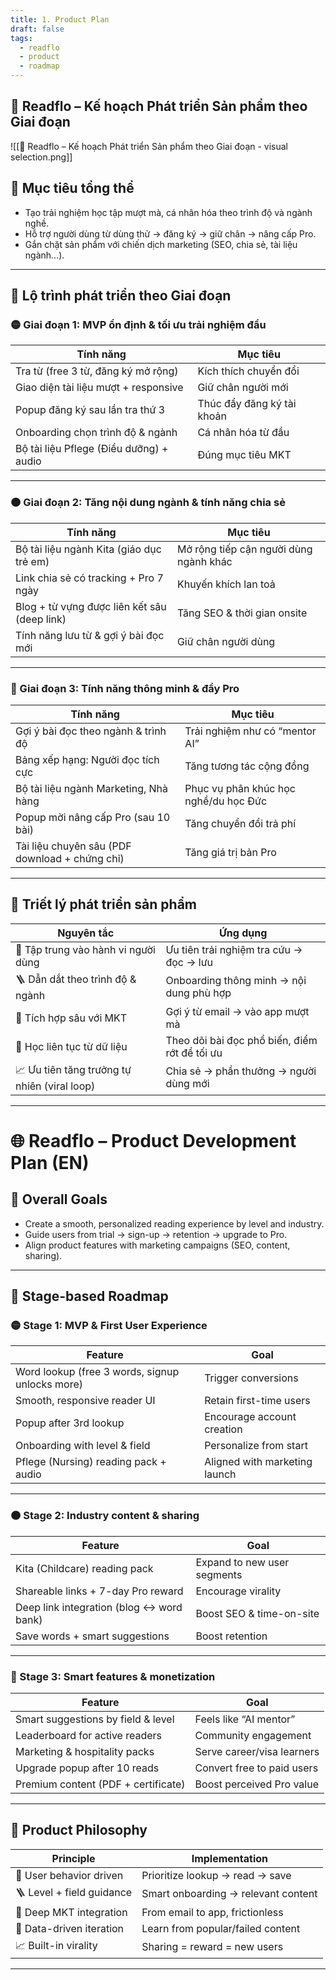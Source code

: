 ```yaml
---
title: 1. Product Plan
draft: false
tags:
  - readflo
  - product
  - roadmap
---
```


## 🧩 Readflo – Kế hoạch Phát triển Sản phẩm theo Giai đoạn

![[🧩 Readflo – Kế hoạch Phát triển Sản phẩm theo Giai đoạn - visual selection.png]]

## 🎯 Mục tiêu tổng thể

- Tạo trải nghiệm học tập mượt mà, cá nhân hóa theo trình độ và ngành nghề.
- Hỗ trợ người dùng từ dùng thử → đăng ký → giữ chân → nâng cấp Pro.
- Gắn chặt sản phẩm với chiến dịch marketing (SEO, chia sẻ, tài liệu ngành...).

---

## 📅 Lộ trình phát triển theo Giai đoạn

### 🟡 Giai đoạn 1: MVP ổn định & tối ưu trải nghiệm đầu

| Tính năng | Mục tiêu |
|-----------|----------|
| Tra từ (free 3 từ, đăng ký mở rộng) | Kích thích chuyển đổi |
| Giao diện tài liệu mượt + responsive | Giữ chân người mới |
| Popup đăng ký sau lần tra thứ 3 | Thúc đẩy đăng ký tài khoản |
| Onboarding chọn trình độ & ngành | Cá nhân hóa từ đầu |
| Bộ tài liệu Pflege (Điều dưỡng) + audio | Đúng mục tiêu MKT |

---

### 🟠 Giai đoạn 2: Tăng nội dung ngành & tính năng chia sẻ

| Tính năng | Mục tiêu |
|-----------|----------|
| Bộ tài liệu ngành Kita (giáo dục trẻ em) | Mở rộng tiếp cận người dùng ngành khác |
| Link chia sẻ có tracking + Pro 7 ngày | Khuyến khích lan toả |
| Blog + từ vựng được liên kết sâu (deep link) | Tăng SEO & thời gian onsite |
| Tính năng lưu từ & gợi ý bài đọc mới | Giữ chân người dùng |

---

### 🔴 Giai đoạn 3: Tính năng thông minh & đẩy Pro

| Tính năng | Mục tiêu |
|-----------|----------|
| Gợi ý bài đọc theo ngành & trình độ | Trải nghiệm như có “mentor AI” |
| Bảng xếp hạng: Người đọc tích cực | Tăng tương tác cộng đồng |
| Bộ tài liệu ngành Marketing, Nhà hàng | Phục vụ phân khúc học nghề/du học Đức |
| Popup mời nâng cấp Pro (sau 10 bài) | Tăng chuyển đổi trả phí |
| Tài liệu chuyên sâu (PDF download + chứng chỉ) | Tăng giá trị bản Pro |

---

## 🧠 Triết lý phát triển sản phẩm

| Nguyên tắc | Ứng dụng |
|------------|----------|
| 🎯 Tập trung vào hành vi người dùng | Ưu tiên trải nghiệm tra cứu → đọc → lưu |
| 🪜 Dẫn dắt theo trình độ & ngành | Onboarding thông minh → nội dung phù hợp |
| 🔄 Tích hợp sâu với MKT | Gợi ý từ email → vào app mượt mà |
| 🧪 Học liên tục từ dữ liệu | Theo dõi bài đọc phổ biến, điểm rớt để tối ưu |
| 📈 Ưu tiên tăng trưởng tự nhiên (viral loop) | Chia sẻ → phần thưởng → người dùng mới |

---

# 🌐 Readflo – Product Development Plan (EN)

## 🎯 Overall Goals

- Create a smooth, personalized reading experience by level and industry.
- Guide users from trial → sign-up → retention → upgrade to Pro.
- Align product features with marketing campaigns (SEO, content, sharing).

---

## 📅 Stage-based Roadmap

### 🟡 Stage 1: MVP & First User Experience

| Feature | Goal |
|--------|------|
| Word lookup (free 3 words, signup unlocks more) | Trigger conversions |
| Smooth, responsive reader UI | Retain first-time users |
| Popup after 3rd lookup | Encourage account creation |
| Onboarding with level & field | Personalize from start |
| Pflege (Nursing) reading pack + audio | Aligned with marketing launch |

---

### 🟠 Stage 2: Industry content & sharing

| Feature | Goal |
|--------|------|
| Kita (Childcare) reading pack | Expand to new user segments |
| Shareable links + 7-day Pro reward | Encourage virality |
| Deep link integration (blog ↔ word bank) | Boost SEO & time-on-site |
| Save words + smart suggestions | Boost retention |

---

### 🔴 Stage 3: Smart features & monetization

| Feature | Goal |
|--------|------|
| Smart suggestions by field & level | Feels like “AI mentor” |
| Leaderboard for active readers | Community engagement |
| Marketing & hospitality packs | Serve career/visa learners |
| Upgrade popup after 10 reads | Convert free to paid users |
| Premium content (PDF + certificate) | Boost perceived Pro value |

---

## 🧠 Product Philosophy

| Principle | Implementation |
|----------|----------------|
| 🎯 User behavior driven | Prioritize lookup → read → save |
| 🪜 Level + field guidance | Smart onboarding → relevant content |
| 🔄 Deep MKT integration | From email to app, frictionless |
| 🧪 Data-driven iteration | Learn from popular/failed content |
| 📈 Built-in virality | Sharing = reward = new users |

---



